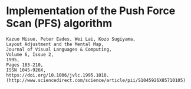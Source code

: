 # Implementation of the Push Force Scan (PFS) algorithm

    Kazuo Misue, Peter Eades, Wei Lai, Kozo Sugiyama,  
    Layout Adjustment and the Mental Map,  
    Journal of Visual Languages & Computing,  
    Volume 6, Issue 2,  
    1995,  
    Pages 183-210,  
    ISSN 1045-926X,  
    https://doi.org/10.1006/jvlc.1995.1010.  
    (http://www.sciencedirect.com/science/article/pii/S1045926X85710105)
